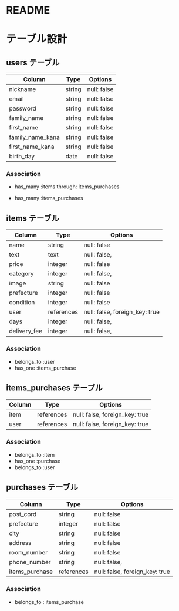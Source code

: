 # README

# テーブル設計

## users テーブル

| Column          | Type       | Options     |
| --------------- | ---------- | ----------- |
| nickname        | string     | null: false |
| email           | string     | null: false |
| password        | string     | null: false |
| family_name     | string     | null: false |
| first_name      | string     | null: false |
| family_name_kana| string     | null: false |
| first_name_kana | string     | null: false |
| birth_day       | date       | null: false |

### Association

- has_many :items through: items_purchases
<!-- - has_many :purchases -->
- has_many :items_purchases


## items テーブル

| Column        | Type       | Options                       |
| ------------- | ---------- | ----------------------------- |
| name          | string     | null: false                   |
| text          | text       | null: false,                  |
| price         | integer    | null: false                   |
| category      | integer    | null: false,                  |
| image         | string     | null: false                   |
| prefecture    | integer    | null: false                   |
| condition     | integer    | null: false                   |
| user          | references | null: false, foreign_key: true|
| days          | integer    | null: false,                  |
| delivery_fee  | integer    | null: false,                  |

### Association
- belongs_to :user
- has_one :items_purchase


## items_purchases テーブル

| Column    | Type       | Options                        |
| --------- | ---------- | ------------------------------ |
| item      | references | null: false, foreign_key: true |
| user      | references | null: false, foreign_key: true |

### Association

- belongs_to :item
- has_one :purchase
- belongs_to :user


## purchases テーブル

| Column       | Type       | Options                        |
| ------------ | ---------- | ------------------------------ |
| post_cord    | string     | null: false                    |
| prefecture   | integer    | null: false                   |
| city         | string     | null: false                    |
| address      | string     | null: false                    |
| room_number  | string     | null: false                    |
| phone_number | string     | null: false,                   |
| items_purchase  | references | null: false, foreign_key: true |


### Association
- belongs_to : items_purchase
<!-- - belongs_to :user
- belongs_to :item
- has_one :item  -->


